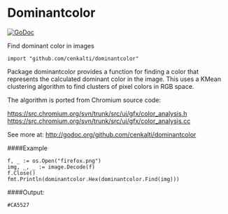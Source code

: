 Dominantcolor
============

[![GoDoc](https://godoc.org/github.com/cenkalti/dominantcolor?status.svg)](http://godoc.org/github.com/cenkalti/dominantcolor)

Find dominant color in images

```
import "github.com/cenkalti/dominantcolor"
```

Package dominantcolor provides a function for finding a color that represents the calculated dominant color in the image. This uses a KMean clustering algorithm to find clusters of pixel colors in RGB space.

The algorithm is ported from Chromium source code:

https://src.chromium.org/svn/trunk/src/ui/gfx/color_analysis.h
https://src.chromium.org/svn/trunk/src/ui/gfx/color_analysis.cc

See more at: http://godoc.org/github.com/cenkalti/dominantcolor

####Example

```
f, _ := os.Open("firefox.png")
img, _, _ := image.Decode(f)
f.Close()
fmt.Println(dominantcolor.Hex(dominantcolor.Find(img)))
```

####Output:
```
#CA5527
```
